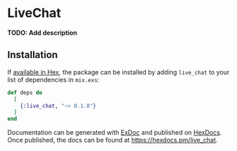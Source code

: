 # LiveChat

**TODO: Add description**

## Installation

If [available in Hex](https://hex.pm/docs/publish), the package can be installed
by adding `live_chat` to your list of dependencies in `mix.exs`:

```elixir
def deps do
  [
    {:live_chat, "~> 0.1.0"}
  ]
end
```

Documentation can be generated with [ExDoc](https://github.com/elixir-lang/ex_doc)
and published on [HexDocs](https://hexdocs.pm). Once published, the docs can
be found at <https://hexdocs.pm/live_chat>.

